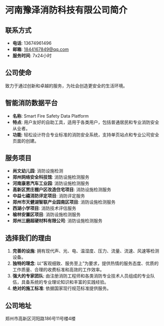 # 河南豫泽消防科技有限公司简介

## 联系方式
- **电话**: 13674961496
- **邮箱**: 1844167849@qq.com
- **服务时间**: 7x24小时

## 公司使命
致力于通过创新和卓越的服务，为社会创造更安全的生活环境。

## 智能消防数据平台
- **名称**: Smart Fire Safety Data Platform
- **特点**: 用户友好的自助工具，适用于各类用户，包括普通居民和专业消防安全从业者。
- **功能**: 轻松设计符合专业标准的消防安全系统，支持单页站点和专业公司安全页面的创建。

## 服务项目
- **尚文幼儿园**: 消防设施检测
- **郑州网络安全科技馆**: 消防设施检测服务
- **河南康恩汽车工业园**: 消防设施检测服务
- **高新区贾庄棚户区改造住宅项目**: 消防设施检测服务
- **中益七禧消防评定项目**: 消防评定服务
- **郑州市天健湖智联产业园南区项目**: 消防设施检测服务
- **西湖小学项目**: 消防技术评估服务
- **榆林安置区项目**: 消防设施检测服务
- **郑州三磨超硬材料有限公司**: 消防设施检测服务

## 选择我们的理由
1. **完善的设施**: 拥有现代声、光、电、温湿度、压力、流量、流速、风速等检测设备。
2. **独特的理念**: 以“客观细致、服务至上”为要求，提供热情的服务态度、优质的工作质量、合理的收费标准和高效的工作效率。
3. **强大的专家团队**: 由注册消防工程师和各类消防专业技术人员组成的专业队伍，具备系统的专业理论知识和丰富的实践经验。
4. **绝对的施工标准**: 依据国家现行规范标准提供服务。

## 公司地址
郑州市高新区河阳路186号11号楼4楼